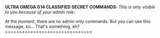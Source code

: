 **ULTRA OMEGA G14 CLASSIFIED SECRET COMMANDS:**
*This is only visible to you because of your admin role:*

At the moment, there are no admin only commands. But you can see this message, so... That's something, eh?
+++++++++++++++++++++++++++++++